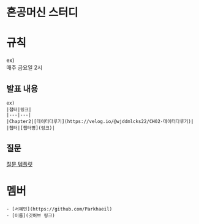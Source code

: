 # 혼공머신 스터디

# 규칙
ex) <br>
매주 금요일 2시

## 발표 내용
```
ex)
|챕터|링크|
|---|---|
|Chapter2|[데이터다루기](https://velog.io/@wjddmlcks22/CH02-데이터다루기)|
|챕터|[챕터명](링크)|
```
## 질문
[질문 템플릿](./question/README.md)

# 멤버
```
- [서혜민](https://github.com/Parkhaeil)
- [이름](깃허브 링크)
```
